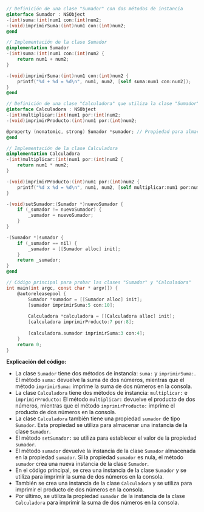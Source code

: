 ```objective-c
// Definición de una clase "Sumador" con dos métodos de instancia
@interface Sumador : NSObject
-(int)suma:(int)num1 con:(int)num2;
-(void)imprimirSuma:(int)num1 con:(int)num2;
@end

// Implementación de la clase Sumador
@implementation Sumador
-(int)suma:(int)num1 con:(int)num2 {
    return num1 + num2;
}

-(void)imprimirSuma:(int)num1 con:(int)num2 {
    printf("%d + %d = %d\n", num1, num2, [self suma:num1 con:num2]);
}
@end

// Definición de una clase "Calculadora" que utiliza la clase "Sumador"
@interface Calculadora : NSObject
-(int)multiplicar:(int)num1 por:(int)num2;
-(void)imprimirProducto:(int)num1 por:(int)num2;

@property (nonatomic, strong) Sumador *sumador; // Propiedad para almacenar una instancia de la clase Sumador
@end

// Implementación de la clase Calculadora
@implementation Calculadora
-(int)multiplicar:(int)num1 por:(int)num2 {
    return num1 * num2;
}

-(void)imprimirProducto:(int)num1 por:(int)num2 {
    printf("%d x %d = %d\n", num1, num2, [self multiplicar:num1 por:num2]);
}

-(void)setSumador:(Sumador *)nuevoSumador {
    if (_sumador != nuevoSumador) {
        _sumador = nuevoSumador;
    }
}

-(Sumador *)sumador {
    if (_sumador == nil) {
        _sumador = [[Sumador alloc] init];
    }
    return _sumador;
}
@end

// Código principal para probar las clases "Sumador" y "Calculadora"
int main(int argc, const char * argv[]) {
    @autoreleasepool {
        Sumador *sumador = [[Sumador alloc] init];
        [sumador imprimirSuma:5 con:10];
        
        Calculadora *calculadora = [[Calculadora alloc] init];
        [calculadora imprimirProducto:7 por:8];
        
        [calculadora.sumador imprimirSuma:3 con:4];
    }
    return 0;
}
```

**Explicación del código:**

* La clase `Sumador` tiene dos métodos de instancia: `suma:` y `imprimirSuma:`. El método `suma:` devuelve la suma de dos números, mientras que el método `imprimirSuma:` imprime la suma de dos números en la consola.
* La clase `Calculadora` tiene dos métodos de instancia: `multiplicar:` e `imprimirProducto:` El método `multiplicar:` devuelve el producto de dos números, mientras que el método `imprimirProducto:` imprime el producto de dos números en la consola.
* La clase `Calculadora` también tiene una propiedad `sumador` de tipo `Sumador`. Esta propiedad se utiliza para almacenar una instancia de la clase `Sumador`.
* El método `setSumador:` se utiliza para establecer el valor de la propiedad `sumador`.
* El método `sumador` devuelve la instancia de la clase `Sumador` almacenada en la propiedad `sumador`. Si la propiedad `sumador` es nula, el método `sumador` crea una nueva instancia de la clase `Sumador`.
* En el código principal, se crea una instancia de la clase `Sumador` y se utiliza para imprimir la suma de dos números en la consola.
* También se crea una instancia de la clase `Calculadora` y se utiliza para imprimir el producto de dos números en la consola.
* Por último, se utiliza la propiedad `sumador` de la instancia de la clase `Calculadora` para imprimir la suma de dos números en la consola.